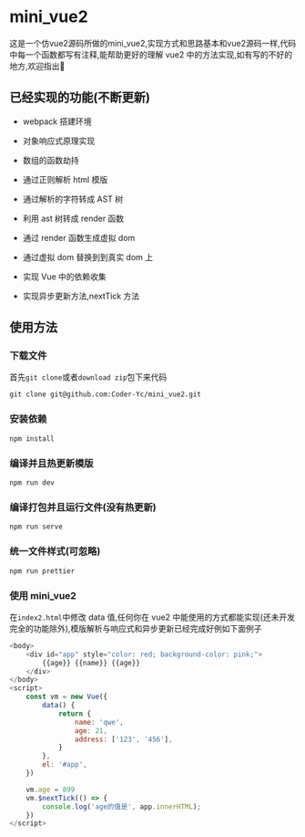 # mini_vue2

这是一个仿vue2源码所做的mini_vue2,实现方式和思路基本和vue2源码一样,代码中每一个函数都写有注释,能帮助更好的理解 vue2 中的方法实现,如有写的不好的地方,欢迎指出👏

## 已经实现的功能(不断更新)

- webpack 搭建环境

- 对象响应式原理实现

- 数组的函数劫持

- 通过正则解析 html 模版

- 通过解析的字符转成 AST 树

- 利用 ast 树转成 render 函数

- 通过 render 函数生成虚拟 dom

- 通过虚拟 dom 替换到到真实 dom 上

- 实现 Vue 中的依赖收集

- 实现异步更新方法,nextTick 方法

## 使用方法

### 下载文件

首先`git clone`或者`download zip`包下来代码

```
git clone git@github.com:Coder-Yc/mini_vue2.git
```

### 安装依赖

```
npm install
```

### 编译并且热更新模版

```
npm run dev
```

### 编译打包并且运行文件(没有热更新)

```
npm run serve
```

### 统一文件样式(可忽略)

```
npm run prettier
```

### 使用 mini_vue2

在`index2.html`中修改 data 值,任何你在 vue2 中能使用的方式都能实现(还未开发完全的功能除外),模版解析与响应式和异步更新已经完成好例如下面例子

```js
<body>
    <div id="app" style="color: red; background-color: pink;">
        {{age}} {{name}} {{age}}
    </div>
</body>
<script>
    const vm = new Vue({
        data() {
            return {
                name: 'qwe',
                age: 21,
                address: ['123', '456'],
            }
        },
        el: '#app',
    })

    vm.age = 899
    vm.$nextTick(() => {
        console.log('age的值是', app.innerHTML);
    })
</script>

```
